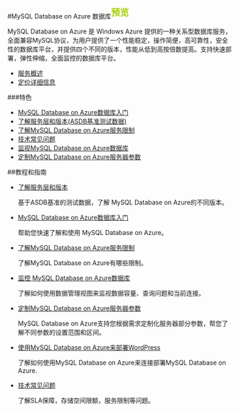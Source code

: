 <properties linkid="" urlDisplayName="" pageTitle="MySQL Database on Azure 数据库 - Azure 微软云" metaKeywords="Azure 云，技术文档，文档与资源，MySQL,数据库，技术指南" description="MySQL Database on Azure的技术帮助让您迅速了解当前业务，选择适合您的性能层级，轻松入门使用，并帮助您监视管理使用数据库，随时查看性能情况。" metaCanonical="" services="MySQL" documentationCenter="Services" title="" authors="" solutions="" manager="" editor=""/>

<tags ms.service="mysql" ms.date="" wacn.date=""/>

#MySQL Database on Azure 数据库<sup style="color: #a5ce00; font-weight: bold; text-transform: uppercase; font-family: '微软雅黑'; font-size: 20px;" class="wa-previewTag">预览</sup>

MySQL Database on Azure 是 Windows Azure 提供的一种关系型数据库服务，全面兼容MySQL协议，为用户提供了一个性能稳定，操作简便，高可靠性，安全性的数据库平台，并提供四个不同的版本，性能从低到高按倍数提高。支持快速部署，弹性伸缩，全面监控的数据库平台。

- [服务概述](/home/features/mysql/)
- [定价详细信息](/home/features/mysql/#price)

###特色

- [MySQL Database on Azure数据库入门](/documentation/articles/mysql-database-get-started/)
- [了解服务层和版本(ASDB基准测试数据)](/documentation/articles/mysql-database-performance-guidance-asdb-test-result/)
- [了解MySQL Database on Azure服务限制](/documentation/articles/mysql-database-operation-limitation/)
- [技术常见问题](/documentation/articles/mysql-database-tech-faq/)
- [监视MySQL Database on Azure数据库](/documentation/articles/mysql-database-operation-monitoring-metrics/)
- [定制MySQL Database on Azure服务器参数](/documentation/articles/mysql-database-advanced-settings)


##教程和指南

- [了解服务层和版本](/documentation/articles/mysql-database-performance-guidance-asdb-test-result/)

	基于ASDB基准的测试数据，了解 MySQL Database on Azure的不同版本。

- [MySQL Database on Azure数据库入门](/documentation/articles/mysql-database-get-started/)

	帮助您快速了解和使用 MySQL Database on Azure。
	
- [了解MySQL Database on Azure服务限制](/documentation/articles/mysql-database-operation-limitation/)

	了解MySQL Database on Azure有哪些限制。
	
- [监控 MySQL Database on Azure数据库](/documentation/articles/mysql-database-operation-monitoring-metrics/)

	了解如何使用数据管理视图来监视数据容量、查询问题和当前连接。

- [定制MySQL Database on Azure服务器参数](/documentation/articles/mysql-database-advanced-settings)  

	MySQL Database on Azure支持您根据需求定制化服务器部分参数，帮您了解不同参数的设置范围和区间。

- [使用MySQL Database on Azure来部署WordPress](/documentation/articles/mysql-database-wordpress-setup)  

	了解如何使用MySQL Database on Azure来连接部署MySQL Database on Azure. 

- [技术常见问题](/documentation/articles/mysql-database-tech-faq/)  

	了解SLA保障，存储空间限额，服务限制等问题。
